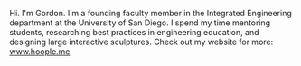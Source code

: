 Hi. I'm Gordon. I’m a founding faculty member in the Integrated Engineering department at the University of San Diego. I spend my time mentoring students, researching best practices in engineering education, and designing large interactive sculptures. Check out my website for more: www.hoople.me

